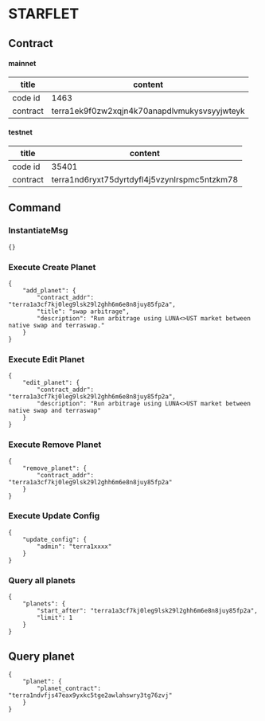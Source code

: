# STARFLET


## Contract
#### mainnet
|title|content|
|--|--|
|code id|1463|
|contract|terra1ek9f0zw2xqjn4k70anapdlvmukysvsyyjwteyk|

#### testnet
|title|content|
|--|--|
|code id|35401|
|contract|terra1nd6ryxt75dyrtdyfl4j5vzynlrspmc5ntzkm78|

## Command
### InstantiateMsg
```
{}
```

### Execute Create Planet
```
{
    "add_planet": {
        "contract_addr": "terra1a3cf7kj0leg9lsk29l2ghh6m6e8n8juy85fp2a",
        "title": "swap arbitrage",
        "description": "Run arbitrage using LUNA<>UST market between native swap and terraswap."
    }
}
```

### Execute Edit Planet
```
{
    "edit_planet": {
        "contract_addr": "terra1a3cf7kj0leg9lsk29l2ghh6m6e8n8juy85fp2a",
        "description": "Run arbitrage using LUNA<>UST market between native swap and terraswap"
    }
}
```

### Execute Remove Planet
```
{
    "remove_planet": {
        "contract_addr": "terra1a3cf7kj0leg9lsk29l2ghh6m6e8n8juy85fp2a"
    }
}
```

### Execute Update Config
```
{
    "update_config": {
        "admin": "terra1xxxx"
    }
}
```

### Query all planets
```
{
    "planets": {
        "start_after": "terra1a3cf7kj0leg9lsk29l2ghh6m6e8n8juy85fp2a",
        "limit": 1
    }
}
```

## Query planet
```
{
    "planet": {
        "planet_contract": "terra1ndvfjs47eax9yxkc5tge2awlahswry3tg76zvj"
    }
}
```